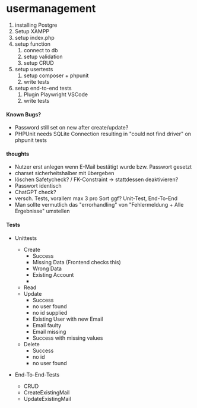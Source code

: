 # usermanagement

1. installing Postgre
2. Setup XAMPP
3. setup index.php
4. setup function
    1. connect to db
    2. setup validation
    3. setup CRUD
5. setup usertests
    1. setup composer + phpunit
    2. write tests
6. setup end-to-end tests
    1. Plugin Playwright VSCode
    2. write tests

#### Known Bugs? 
- Password still set on new after create/update?
- PHPUnit needs SQLite Connection resulting in "could not find driver" on phpunit tests

#### thoughts

- Nutzer erst anlegen wenn E-Mail bestätigt wurde bzw. Passwort gesetzt
- charset sicherheitshalber mit übergeben
- löschen Safetycheck? / FK-Constraint -> stattdessen deaktivieren?
- Passwort identisch
- ChatGPT check?
- versch. Tests, vorallem max 3 pro Sort ggf? Unit-Test, End-To-End
- Man sollte vermutlich das "errorhandling" von "Fehlermeldung + Alle Ergebnisse" umstellen


#### Tests
- Unittests
    - Create
        - Success
        - Missing Data (Frontend checks this)
        - Wrong Data
        - Existing Account
        - 
    - Read
    - Update
        - Success
        - no user found
        - no id supplied
        - Existing User with new Email
        - Email faulty
        - Email missing
        - Success with missing values
    - Delete
        - Success
        - no id
        - no user found

- End-To-End-Tests
    - CRUD
    - CreateExistingMail
    - UpdateExistingMail